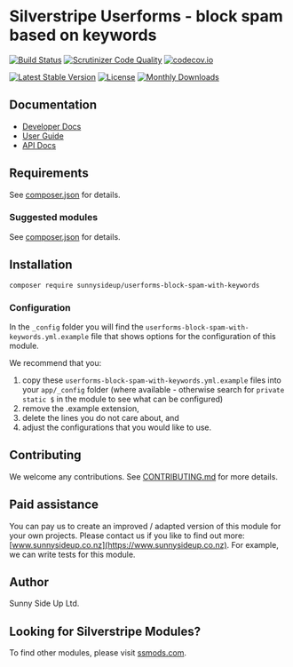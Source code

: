 # Silverstripe Userforms - block spam based on keywords

[![Build Status](https://travis-ci.org/sunnysideup/silverstripe-userforms-block-spam-with-keywords.svg?branch=master)](https://travis-ci.org/sunnysideup/silverstripe-userforms-block-spam-with-keywords)
[![Scrutinizer Code Quality](https://scrutinizer-ci.com/g/sunnysideup/silverstripe-userforms-block-spam-with-keywords/badges/quality-score.png?b=master)](https://scrutinizer-ci.com/g/sunnysideup/silverstripe-userforms-block-spam-with-keywords/?branch=master)
[![codecov.io](https://codecov.io/github/sunnysideup/silverstripe-userforms-block-spam-with-keywords/coverage.svg?branch=master)](https://codecov.io/github/sunnysideup/silverstripe-userforms-block-spam-with-keywords?branch=master)

[![Latest Stable Version](https://poser.pugx.org/sunnysideup/userforms-block-spam-with-keywords/version)](https://packagist.org/packages/sunnysideup/userforms-block-spam-with-keywords)
[![License](https://poser.pugx.org/sunnysideup/userforms-block-spam-with-keywords/license)](https://packagist.org/packages/sunnysideup/userforms-block-spam-with-keywords)
[![Monthly Downloads](https://poser.pugx.org/sunnysideup/userforms-block-spam-with-keywords/d/monthly)](https://packagist.org/packages/sunnysideup/userforms-block-spam-with-keywords)

## Documentation

-   [Developer Docs](docs/en/INDEX.md)
-   [User Guide](docs/en/userguide.md)
-   [API Docs](http://docs.ssmods.com/sunnysideup/userforms-block-spam-with-keywords/classes.xhtml)

## Requirements

See [composer.json](composer.json) for details.

### Suggested modules

See [composer.json](composer.json) for details.

## Installation

```shell
composer require sunnysideup/userforms-block-spam-with-keywords
```

### Configuration

In the `_config` folder you will find the `userforms-block-spam-with-keywords.yml.example`
file that shows options for the configuration of this module.

We recommend that you:

1. copy these `userforms-block-spam-with-keywords.yml.example` files into your
   `app/_config` folder (where available - otherwise search for `private static $` in the module to see what can be configured)
2. remove the .example extension,
3. delete the lines you do not care about, and
4. adjust the configurations that you would like to use.

## Contributing

We welcome any contributions.
See [CONTRIBUTING.md](CONTRIBUTING.md) for more details.

## Paid assistance

You can pay us to create an improved / adapted version of this module for your own projects.
Please contact us if you like to find out more: [www.sunnysideup.co.nz](https://www.sunnysideup.co.nz).
For example, we can write tests for this module.

## Author

Sunny Side Up Ltd.

## Looking for Silverstripe Modules?

To find other modules, please visit [ssmods.com](https://ssmods.com/).
